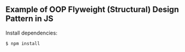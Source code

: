 ## Example of OOP Flyweight (Structural) Design Pattern in JS

  Install dependencies:

```bash
$ npm install
```
